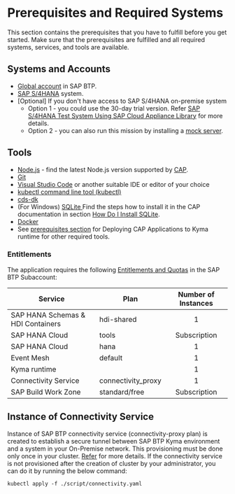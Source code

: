 # Prerequisites and Required Systems

This section contains the prerequisites that you have to fulfill before you get started. Make sure that the prerequisites are fulfilled and all required systems, services, and tools are available.

## Systems and Accounts

* [Global account](https://help.sap.com/docs/BTP/65de2977205c403bbc107264b8eccf4b/8ed4a705efa0431b910056c0acdbf377.html#loio8d6e3a0fa4ab43e4a421d3ed08128afa) in SAP BTP.
* [SAP S/4HANA](https://www.sap.com/india/products/s4hana-erp.html) system.
* [Optional] If you don't have access to SAP S/4HANA on-premise system
  * Option 1 - you could use the 30-day trial version. Refer [SAP S/4HANA Test System Using SAP Cloud Appliance Library](../cal/README.md) for more details.
  * Option 2 -  you can also run this mission by installing a [mock server](../../deploy/setup-mock/README.md).

## Tools

* [Node.js](https://nodejs.org/en/download/) - find the latest Node.js version supported by [CAP](https://cap.cloud.sap/docs/advanced/troubleshooting#node-version).
* [Git](https://git-scm.com/book/en/v2/Getting-Started-Installing-Git)
* [Visual Studio Code](https://code.visualstudio.com/download) or another suitable IDE or editor of your choice
* [kubectl command line tool (kubectl)]( https://kubernetes.io/docs/tasks/tools/install-kubectl-windows/)
* [cds-dk](https://cap.cloud.sap/docs/get-started/)
* (For Windows) [SQLite ](https://sqlite.org/download.html) Find the steps how to install it in the CAP documentation in section [How Do I Install SQLite](https://cap.cloud.sap/docs/advanced/troubleshooting#how-do-i-install-sqlite-on-windows).
* [Docker](https://www.docker.com/products/docker-desktop)
* See [prerequisites section](https://cap.cloud.sap/docs/guides/deployment/deploy-to-kyma#prerequisites) for Deploying CAP Applications to Kyma runtime for other required tools.

### Entitlements

The application requires the following [Entitlements and Quotas](https://help.sap.com/products/BTP/65de2977205c403bbc107264b8eccf4b/00aa2c23479d42568b18882b1ca90d79.html?locale=en-US) in the SAP BTP Subaccount:

| Service                           | Plan               | Number of Instances |
|-----------------------------------|------------------- |:-------------------:|
| SAP HANA Schemas & HDI Containers | hdi-shared         |          1          |
| SAP HANA Cloud                    | tools              |  Subscription       |
| SAP HANA Cloud                    | hana               |          1          |
| Event Mesh                        | default            |          1          |
| Kyma runtime                      |                    |          1          |
| Connectivity Service              | connectivity_proxy |          1          |
| SAP Build Work Zone               | standard/free      |  Subscription       |

## Instance of Connectivity Service

Instance of SAP BTP connectivity service (connectivity-proxy plan) is created to establish a secure tunnel between SAP BTP Kyma environment and a system in your On-Premise network. This provisioning must be done only once in your cluster.                                                   [Refer](https://help.sap.com/docs/BTP/65de2977205c403bbc107264b8eccf4b/0c035010a9d64cc8a02d872829c7fa75.html) for more details.
 If the connectivity service is not provisioned after the creation of cluster by your administrator, you can do it by running the below command:

    kubectl apply -f ./script/connectivity.yaml
